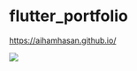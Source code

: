 # flutter_portfolio

https://aihamhasan.github.io/

<img src="https://i.imgur.com/a/AuTbBQh.png" />


